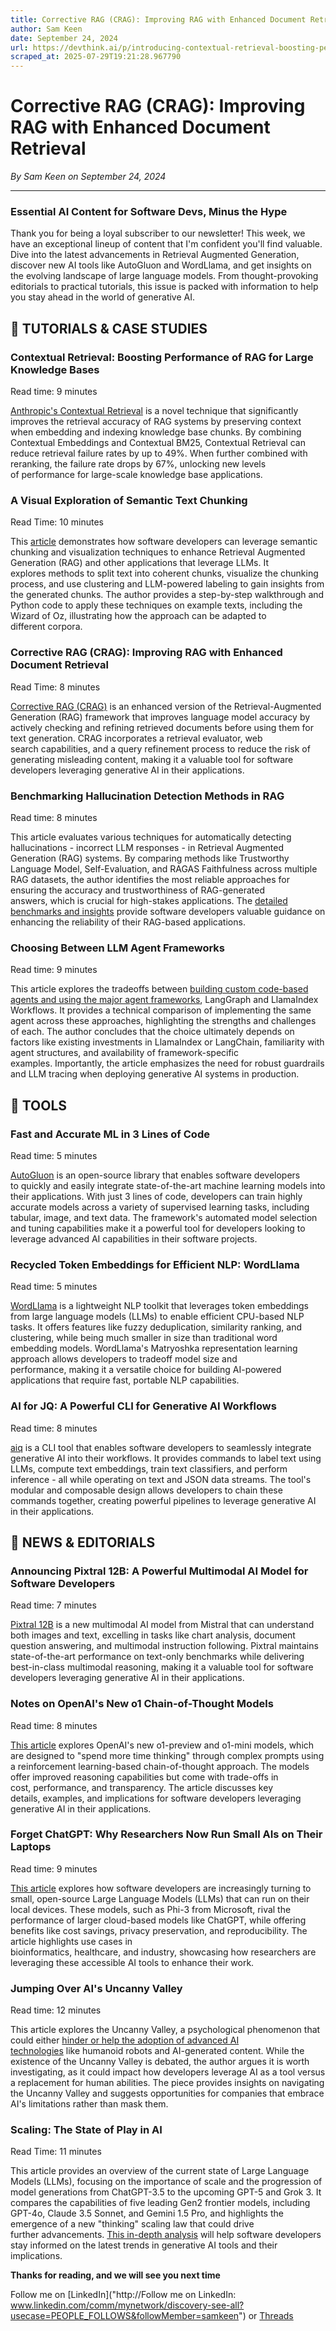 ```yaml
---
title: Corrective RAG (CRAG): Improving RAG with Enhanced Document Retrieval
author: Sam Keen
date: September 24, 2024
url: https://devthink.ai/p/introducing-contextual-retrieval-boosting-performance-of-rag-systems
scraped_at: 2025-07-29T19:21:28.967790
---
```


# Corrective RAG (CRAG): Improving RAG with Enhanced Document Retrieval

*By Sam Keen on September 24, 2024*

---

### **Essential AI Content for Software Devs,** **Minus the Hype**

Thank you for being a loyal subscriber to our newsletter! This week, we have an exceptional lineup of content that I'm confident you'll find valuable. Dive into the latest advancements in Retrieval Augmented Generation, discover new AI tools like AutoGluon and WordLlama, and get insights on the evolving landscape of large language models. From thought-provoking editorials to practical tutorials, this issue is packed with information to help you stay ahead in the world of generative AI.

## 📖 **TUTORIALS & CASE STUDIES**

### **Contextual Retrieval: Boosting Performance of RAG for Large Knowledge Bases**

Read time: 9 minutes



[Anthropic's Contextual Retrieval]("https://www.anthropic.com/news/contextual-retrieval") is a novel technique that significantly improves the retrieval accuracy of RAG systems by preserving context when embedding and indexing knowledge base chunks. By combining Contextual Embeddings and Contextual BM25, Contextual Retrieval can reduce retrieval failure rates by up to 49%. When further combined with reranking, the failure rate drops by 67%, unlocking new levels of performance for large-scale knowledge base applications.

### **A Visual Exploration of Semantic Text Chunking**

Read Time: 10 minutes

This [article]("https://towardsdatascience.com/a-visual-exploration-of-semantic-text-chunking-6bb46f728e30") demonstrates how software developers can leverage semantic chunking and visualization techniques to enhance Retrieval Augmented Generation (RAG) and other applications that leverage LLMs. It explores methods to split text into coherent chunks, visualize the chunking process, and use clustering and LLM-powered labeling to gain insights from the generated chunks. The author provides a step-by-step walkthrough and Python code to apply these techniques on example texts, including the Wizard of Oz, illustrating how the approach can be adapted to different corpora.

### **Corrective RAG (CRAG): Improving RAG with Enhanced Document Retrieval**

Read Time: 8 minutes



[Corrective RAG (CRAG)]("https://www.datacamp.com/tutorial/corrective-rag-crag") is an enhanced version of the Retrieval-Augmented Generation (RAG) framework that improves language model accuracy by actively checking and refining retrieved documents before using them for text generation. CRAG incorporates a retrieval evaluator, web search capabilities, and a query refinement process to reduce the risk of generating misleading content, making it a valuable tool for software developers leveraging generative AI in their applications.

### **Benchmarking Hallucination Detection Methods in RAG**

Read time: 8 minutes



This article evaluates various techniques for automatically detecting hallucinations - incorrect LLM responses - in Retrieval Augmented Generation (RAG) systems. By comparing methods like Trustworthy Language Model, Self-Evaluation, and RAGAS Faithfulness across multiple RAG datasets, the author identifies the most reliable approaches for ensuring the accuracy and trustworthiness of RAG-generated answers, which is crucial for high-stakes applications. The [detailed benchmarks and insights]("https://towardsdatascience.com/benchmarking-hallucination-detection-methods-in-rag-6a03c555f063") provide software developers valuable guidance on enhancing the reliability of their RAG-based applications.

### **Choosing Between LLM Agent Frameworks**

Read time: 9 minutes



This article explores the tradeoffs between [building custom code-based agents and using the major agent frameworks]("https://towardsdatascience.com/choosing-between-llm-agent-frameworks-69019493b259"), LangGraph and LlamaIndex Workflows. It provides a technical comparison of implementing the same agent across these approaches, highlighting the strengths and challenges of each. The author concludes that the choice ultimately depends on factors like existing investments in LlamaIndex or LangChain, familiarity with agent structures, and availability of framework-specific examples. Importantly, the article emphasizes the need for robust guardrails and LLM tracing when deploying generative AI systems in production.

##

## 🧰 **TOOLS**

### **Fast and Accurate ML in 3 Lines of Code**

Read time: 5 minutes



[AutoGluon]("https://github.com/autogluon/autogluon") is an open-source library that enables software developers to quickly and easily integrate state-of-the-art machine learning models into their applications. With just 3 lines of code, developers can train highly accurate models across a variety of supervised learning tasks, including tabular, image, and text data. The framework's automated model selection and tuning capabilities make it a powerful tool for developers looking to leverage advanced AI capabilities in their software projects.

### **Recycled Token Embeddings for Efficient NLP: WordLlama**

Read time: 5 minutes



[WordLlama]("https://github.com/dleemiller/WordLlama") is a lightweight NLP toolkit that leverages token embeddings from large language models (LLMs) to enable efficient CPU-based NLP tasks. It offers features like fuzzy deduplication, similarity ranking, and clustering, while being much smaller in size than traditional word embedding models. WordLlama's Matryoshka representation learning approach allows developers to tradeoff model size and performance, making it a versatile choice for building AI-powered applications that require fast, portable NLP capabilities.

### **AI for JQ: A Powerful CLI for Generative AI Workflows**

Read time: 8 minutes

[aiq]("https://github.com/taylorai/aiq") is a CLI tool that enables software developers to seamlessly integrate generative AI into their workflows. It provides commands to label text using LLMs, compute text embeddings, train text classifiers, and perform inference - all while operating on text and JSON data streams. The tool's modular and composable design allows developers to chain these commands together, creating powerful pipelines to leverage generative AI in their applications.

## 📰 **NEWS & EDITORIALS**

### **Announcing Pixtral 12B: A Powerful Multimodal AI Model for Software Developers**

Read time: 7 minutes

[Pixtral 12B]("https://mistral.ai/news/pixtral-12b/") is a new multimodal AI model from Mistral that can understand both images and text, excelling in tasks like chart analysis, document question answering, and multimodal instruction following. Pixtral maintains state-of-the-art performance on text-only benchmarks while delivering best-in-class multimodal reasoning, making it a valuable tool for software developers leveraging generative AI in their applications.

### **Notes on OpenAI's New o1 Chain-of-Thought Models**

Read time: 8 minutes

[This article]("https://simonwillison.net/2024/Sep/12/openai-o1/") explores OpenAI's new o1-preview and o1-mini models, which are designed to "spend more time thinking" through complex prompts using a reinforcement learning-based chain-of-thought approach. The models offer improved reasoning capabilities but come with trade-offs in cost, performance, and transparency. The article discusses key details, examples, and implications for software developers leveraging generative AI in their applications.

### **Forget ChatGPT: Why Researchers Now Run Small AIs on Their Laptops**

Read time: 9 minutes

[This article]("https://www.nature.com/articles/d41586-024-02998-y") explores how software developers are increasingly turning to small, open-source Large Language Models (LLMs) that can run on their local devices. These models, such as Phi-3 from Microsoft, rival the performance of larger cloud-based models like ChatGPT, while offering benefits like cost savings, privacy preservation, and reproducibility. The article highlights use cases in bioinformatics, healthcare, and industry, showcasing how researchers are leveraging these accessible AI tools to enhance their work.

### **Jumping Over AI's Uncanny Valley**

Read time: 12 minutes



This article explores the Uncanny Valley, a psychological phenomenon that could either [hinder or help the adoption of advanced AI technologies]("https://every.to/p/jumping-over-ai-s-uncanny-valley-4b1c3436-b424-4a62-b563-50e1469bba6c") like humanoid robots and AI-generated content. While the existence of the Uncanny Valley is debated, the author argues it is worth investigating, as it could impact how developers leverage AI as a tool versus a replacement for human abilities. The piece provides insights on navigating the Uncanny Valley and suggests opportunities for companies that embrace AI's limitations rather than mask them.

### **Scaling: The State of Play in AI**

Read Time: 11 minutes



This article provides an overview of the current state of Large Language Models (LLMs), focusing on the importance of scale and the progression of model generations from ChatGPT-3.5 to the upcoming GPT-5 and Grok 3. It compares the capabilities of five leading Gen2 frontier models, including GPT-4o, Claude 3.5 Sonnet, and Gemini 1.5 Pro, and highlights the emergence of a new "thinking" scaling law that could drive further advancements. [This in-depth analysis]("https://www.oneusefulthing.org/p/scaling-the-state-of-play-in-ai") will help software developers stay informed on the latest trends in generative AI tools and their implications.

**Thanks for reading, and we will see you next time**

Follow me on [LinkedIn]("http://Follow me on LinkedIn: www.linkedin.com/comm/mynetwork/discovery-see-all?usecase=PEOPLE_FOLLOWS&followMember=samkeen") or [Threads](https://www.threads.net/@sam.keen"https://www.threads.net/@sam.keen")
